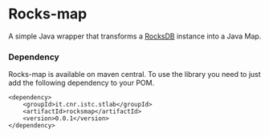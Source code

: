 # Rocks-map
A simple Java wrapper that transforms a [RocksDB](https://rocksdb.org/) instance into a Java Map.

### Dependency

Rocks-map is available on maven central. To use the library you need to just add the following dependency to your POM.
```
<dependency>
	<groupId>it.cnr.istc.stlab</groupId>
	<artifactId>rocksmap</artifactId>
	<version>0.0.1</version>
</dependency>
```
